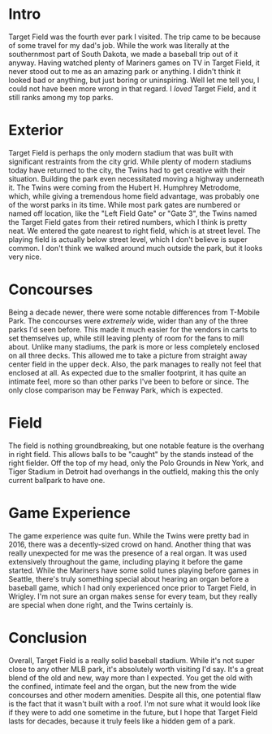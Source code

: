 # Intro
Target Field was the fourth ever park I visited. The trip came to be because of some travel for my dad's job. While the work was literally at the southernmost part of South Dakota, we made a baseball trip out of it anyway. Having watched plenty of Mariners games on TV in Target Field, it never stood out to me as an amazing park or anything. I didn't think it looked bad or anything, but just boring or uninspiring. Well let me tell you, I could not have been more wrong in that regard. I <i>loved</i> Target Field, and it still ranks among my top parks.

# Exterior
Target Field is perhaps the only modern stadium that was built with significant restraints from the city grid. While plenty of modern stadiums today have returned to the city, the Twins had to get creative with their situation. Building the park even necessitated moving a highway underneath it. The Twins were coming from the Hubert H. Humphrey Metrodome, which, while giving a tremendous home field advantage, was probably one of the worst parks in its time. While most park gates are numbered or named off location, like the "Left Field Gate" or "Gate 3", the Twins named the Target Field gates from their retired numbers, which I think is pretty neat. We entered the gate nearest to right field, which is at street level. The playing field is actually below street level, which I don't believe is super common. I don't think we walked around much outside the park, but it looks very nice.

# Concourses
Being a decade newer, there were some notable differences from T-Mobile Park. The concourses were <i>extremely</i> wide, wider than any of the three parks I'd seen before. This made it much easier for the vendors in carts to set themselves up, while still leaving plenty of room for the fans to mill about. Unlike many stadiums, the park is more or less completely enclosed on all three decks. This allowed me to take a picture from straight away center field in the upper deck. Also, the park manages to really not feel that enclosed at all. As expected due to the smaller footprint, it has quite an intimate feel, more so than other parks I've been to before or since. The only close comparison may be Fenway Park, which is expected.
# Field
The field is nothing groundbreaking, but one notable feature is the overhang in right field. This allows balls to be "caught" by the stands instead of the right fielder. Off the top of my head, only the Polo Grounds in New York, and Tiger Stadium in Detroit had overhangs in the outfield, making this the only current ballpark to have one.
# Game Experience
The game experience was quite fun. While the Twins were pretty bad in 2016, there was a decently-sized crowd on hand. Another thing that was really unexpected for me was the presence of a real organ. It was used extensively throughout the game, including playing it before the game started. While the Mariners have some solid tunes playing before games in Seattle, there's truly something special about hearing an organ before a baseball game, which I had only experienced once prior to Target Field, in Wrigley. I'm not sure an organ makes sense for every team, but they really are special when done right, and the Twins certainly is.

# Conclusion
Overall, Target Field is a really solid baseball stadium. While it's not super close to any other MLB park, it's absolutely worth visiting I'd say. It's a great blend of the old and new, way more than I expected. You get the old with the confined, intimate feel and the organ, but the new from the wide concourses and other modern amenities. Despite all this, one potential flaw is the fact that it wasn't built with a roof. I'm not sure what it would look like if they were to add one sometime in the future, but I hope that Target Field lasts for decades, because it truly feels like a hidden gem of a park.
